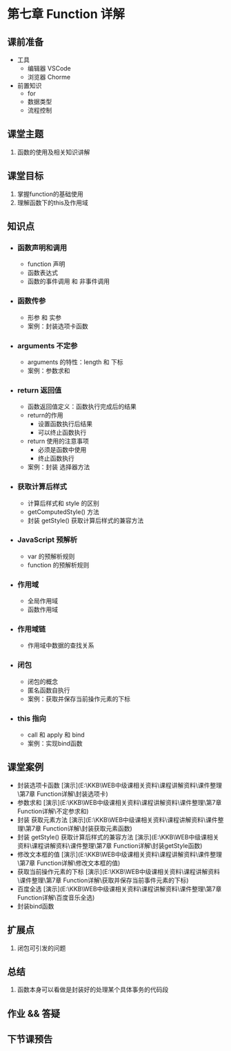 # 第七章 Function 详解



## 课前准备

- 工具
  - 编辑器 VSCode
  - 浏览器 Chorme
- 前置知识
  - for
  - 数据类型
  - 流程控制

## 课堂主题

1. 函数的使用及相关知识讲解

## 课堂目标

1. 掌握function的基础使用
2. 理解函数下的this及作用域

## 知识点

- ### 函数声明和调用

  - function 声明
  - 函数表达式
  - 函数的事件调用 和 非事件调用

- ### 函数传参

  - 形参 和 实参
  - 案例：封装选项卡函数

- ### arguments 不定参

  - arguments 的特性：length 和 下标   
  - 案例：参数求和

- ### return 返回值

  - 函数返回值定义：函数执行完成后的结果
  - return的作用
    - 设置函数执行后结果
    - 可以终止函数执行
  - return 使用的注意事项
    - 必须是函数中使用
    - 终止函数执行
  - 案例：封装 选择器方法

- ### 获取计算后样式

  - 计算后样式和 style 的区别
  - getComputedStyle() 方法  
  - 封装 getStyle() 获取计算后样式的兼容方法  

- ### JavaScript 预解析

  - var 的预解析规则
  - function 的预解析规则         

- ### 作用域 

  - 全局作用域
  - 函数作用域

- ### 作用域链

  - 作用域中数据的查找关系
  
- ### 闭包

  - 闭包的概念
  - 匿名函数自执行
  - 案例：获取并保存当前操作元素的下标
  
- ### this 指向

  - call 和 apply 和 bind
  - 案例：实现bind函数

## 课堂案例

- 封装选项卡函数  [演示](E:\KKB\WEB中级课相关资料\课程讲解资料\课件整理\第7章 Function详解\封装选项卡)
- 参数求和   [演示](E:\KKB\WEB中级课相关资料\课程讲解资料\课件整理\第7章 Function详解\不定参求和)
- 封装 获取元素方法  [演示](E:\KKB\WEB中级课相关资料\课程讲解资料\课件整理\第7章 Function详解\封装获取元素函数)
- 封装 getStyle() 获取计算后样式的兼容方法  [演示](E:\KKB\WEB中级课相关资料\课程讲解资料\课件整理\第7章 Function详解\封装getStyle函数)
- 修改文本框的值  [演示](E:\KKB\WEB中级课相关资料\课程讲解资料\课件整理\第7章 Function详解\修改文本框的值)
- 获取当前操作元素的下标  [演示](E:\KKB\WEB中级课相关资料\课程讲解资料\课件整理\第7章 Function详解\获取并保存当前事件元素的下标)
- 百度全选  [演示](E:\KKB\WEB中级课相关资料\课程讲解资料\课件整理\第7章 Function详解\百度音乐全选)
- 封装bind函数 

## 扩展点

1.  闭包可引发的问题  

## 总结

1. 函数本身可以看做是封装好的处理某个具体事务的代码段

## 作业 && 答疑



## 下节课预告







